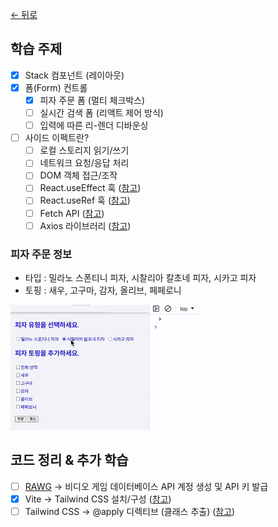 [← 뒤로](../README.md)

## 학습 주제

- [x] Stack 컴포넌트 (레이아웃)
- [x] 폼(Form) 컨트롤
  - [x] 피자 주문 폼 (멀티 체크박스)
  - [ ] 실시간 검색 폼 (리액트 제어 방식)
  - [ ] 입력에 따른 리-렌더 디바운싱
- [ ] 사이드 이펙트란?
  - [ ] 로컬 스토리지 읽기/쓰기
  - [ ] 네트워크 요청/응답 처리
  - [ ] DOM 객체 접근/조작
  - [ ] React.useEffect 훅 ([참고](https://react.dev/reference/react/useEffect))
  - [ ] React.useRef 훅 ([참고](https://react.dev/reference/react/useRef))
  - [ ] Fetch API ([참고](https://developer.mozilla.org/ko/docs/Web/API/Fetch_API))
  - [ ] Axios 라이브러리 ([참고](hhttps://axios-http.com/kr/))

### 피자 주문 정보

- 타입 : 밀라노 스폰티니 피자, 시찰리아 칼초네 피자, 시카고 피자
- 토핑 : 새우, 고구마, 감자, 올리브, 페페로니

<img src="./assets/pizza-order.gif" height="200" alt />

## 코드 정리 & 추가 학습

- [ ] [RAWG](https://rawg.io) → 비디오 게임 데이터베이스 API 계정 생성 및 API 키 발급
- [x] Vite → Tailwind CSS 설치/구성 ([참고](https://tailwindcss.com/docs/guides/vite))
- [ ] Tailwind CSS → @apply 디렉티브 (클래스 추출) ([참고](https://tailwindcss.com/docs/reusing-styles#extracting-classes-with-apply))